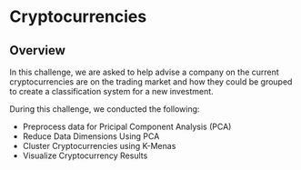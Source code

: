 # Cryptocurrencies
## Overview 
In this challenge, we are asked to help advise a company on the current cryptocurrencies are on the trading market and how they could be grouped to create a classification system for a new investment. 

During this challenge, we conducted the following: 
- Preprocess data for Pricipal Component Analysis (PCA)
- Reduce Data Dimensions Using PCA
- Cluster Cryptocurrencies using K-Menas 
- Visualize Cryptocurrency Results

